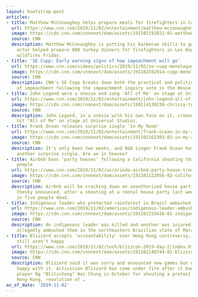 ```yaml
---
layout: bootstrap-post
articles:
- title: Matthew McConaughey helps prepare meals for firefighters in California
  url: https://www.cnn.com/2019/11/02/entertainment/matthew-mcconaughey-california-fires-trnd/index.html
  image: https://cdn.cnn.com/cnnnext/dam/assets/191102191021-01-matthew-mcconaughey-first-responders-trnd-super-tease.jpg
  source: CNN
  description: Matthew McConaughey is putting his barbecue skills to good use. The
    actor helped prepare 800 turkey dinners for firefighters in Los Angeles battling
    wildfires Friday.
- title: 'SE Cupp: Early warning signs of how impeachment will go'
  url: https://www.cnn.com/videos/politics/2019/11/02/se-cupp-monologue-vindman-trump-ukraine-call-unfiltered-vpx.cnn
  image: https://cdn.cnn.com/cnnnext/dam/assets/191102182914-cupp-monologue-impeachment-super-tease.jpg
  source: CNN
  description: CNN's SE Cupp breaks down both the practical and political aspects
    of impeachment following the impeachment inquiry vote in the House of Representatives.
- title: John Legend wore a onesie and sang 'All of Me' on stage at Universal Studios
  url: https://www.cnn.com/2019/11/02/entertainment/john-legend-all-of-me-drunk-trnd/index.html
  image: https://cdn.cnn.com/cnnnext/dam/assets/190114130238-chrissy-teigen-john-legend-super-tease.jpg
  source: CNN
  description: John Legend, in a onesie with his own face on it, crooned his 2013
    hit "All of Me" on stage at Universal Studios.
- title: Frank Ocean releases surprise single 'In My Room'
  url: https://www.cnn.com/2019/11/02/entertainment/frank-ocean-in-my-room-trnd/index.html
  image: https://cdn.cnn.com/cnnnext/dam/assets/191102162303-02-in-my-room-frank-ocean-super-tease.jpg
  source: CNN
  description: It's only been two weeks, and R&B singer Frank Ocean has already released
    another surprise single. Are we in heaven?
- title: Airbnb bans 'party houses' following a California shooting that killed 5
    people
  url: https://www.cnn.com/2019/11/02/us/orinda-airbnb-party-house-trnd/index.html
  image: https://cdn.cnn.com/cnnnext/dam/assets/191101122056-02-california-contra-costa-shooting-grab-super-tease.jpg
  source: CNN
  description: Airbnb will be cracking down on unauthorized house parties, CEO Brian
    Chesky announced, after a shooting at a rental house party last week resulted
    in five people dead.
- title: Indigenous leader who protected rainforest in Brazil ambushed and killed
  url: https://www.cnn.com/2019/11/02/americas/indigenous-leader-ambush/index.html
  image: https://cdn.cnn.com/cnnnext/dam/assets/191102155436-01-indigenous-leader-ambush-super-tease.jpg
  source: CNN
  description: An indigenous leader was killed and another was injured when loggers
    allegedly ambushed them in the northeastern Brazilian state of Maranhao.
- title: Blizzard accepts 'accountability' over Hong Kong controversy, but gamers
    still aren't happy
  url: https://www.cnn.com/2019/11/02/tech/blizzcon-2019-day-2/index.html
  image: https://cdn.cnn.com/cnnnext/dam/assets/191102140744-01-blizzcon-protests-1102-super-tease.jpg
  source: CNN
  description: Blizzard said it was sorry and announced new games but gamers aren't
    happy with it. Activision Blizzard has come under fire after it banned Hong Kong
    player Ng "Blitzchung" Wai Chung in October for shouting a protest slogan "Liberate
    Hong Kong, revolution of …
as_of_date: '2019-11-02'
---
```


